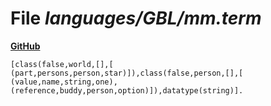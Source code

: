 # File _languages/GBL/mm.term_
**[GitHub](https://github.com/softlang/yas/blob/master/languages/GBL/mm.term)**
```
[class(false,world,[],[ (part,persons,person,star)]),class(false,person,[],[ (value,name,string,one), (reference,buddy,person,option)]),datatype(string)].
```
